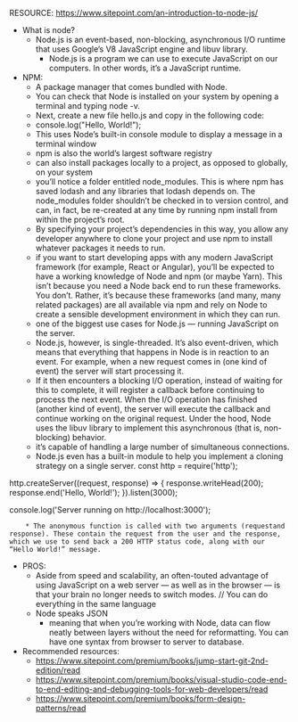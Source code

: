 RESOURCE: https://www.sitepoint.com/an-introduction-to-node-js/

* What is node? 
    * Node.js is an event-based, non-blocking, asynchronous I/O runtime that uses Google’s V8 JavaScript engine and libuv library.
        * Node.js is a program we can use to execute JavaScript on our computers. In other words, it’s a JavaScript runtime.
* NPM: 
    * A package manager that comes bundled with Node. 
    * You can check that Node is installed on your system by opening a terminal and typing node -v.
    * Next, create a new file hello.js and copy in the following code:
    * console.log("Hello, World!");
    * This uses Node’s built-in console module to display a message in a terminal window
    * npm is also the world’s largest software registry
    * can also install packages locally to a project, as opposed to globally, on your system
    * you’ll notice a folder entitled node_modules. This is where npm has saved lodash and any libraries that lodash depends on. The node_modules folder shouldn’t be checked in to version control, and can, in fact, be re-created at any time by running npm install from within the project’s root.
    * By specifying your project’s dependencies in this way, you allow any developer anywhere to clone your project and use npm to install whatever packages it needs to run.
    * if you want to start developing apps with any modern JavaScript framework (for example, React or Angular), you’ll be expected to have a working knowledge of Node and npm (or maybe Yarn). This isn’t because you need a Node back end to run these frameworks. You don’t. Rather, it’s because these frameworks (and many, many related packages) are all available via npm and rely on Node to create a sensible development environment in which they can run.
    * one of the biggest use cases for Node.js — running JavaScript on the server.
    * Node.js, however, is single-threaded. It’s also event-driven, which means that everything that happens in Node is in reaction to an event. For example, when a new request comes in (one kind of event) the server will start processing it.
    * If it then encounters a blocking I/O operation, instead of waiting for this to complete, it will register a callback before continuing to process the next event. When the I/O operation has finished (another kind of event), the server will execute the callback and continue working on the original request. Under the hood, Node uses the libuv library to implement this asynchronous (that is, non-blocking) behavior.
    *  it’s capable of handling a large number of simultaneous connections.
    * Node.js even has a built-in module to help you implement a cloning strategy on a single server.
const http = require('http');

http.createServer((request, response) => {
  response.writeHead(200);
  response.end('Hello, World!');
}).listen(3000);

console.log('Server running on http://localhost:3000');

        * The anonymous function is called with two arguments (requestand response). These contain the request from the user and the response, which we use to send back a 200 HTTP status code, along with our “Hello World!” message.
* PROS: 
    * Aside from speed and scalability, an often-touted advantage of using JavaScript on a web server — as well as in the browser — is that your brain no longer needs to switch modes. // You can do everything in the same language
    * Node speaks JSON
        * meaning that when you’re working with Node, data can flow neatly between layers without the need for reformatting. You can have one syntax from browser to server to database.
* Recommended resources: 
    * https://www.sitepoint.com/premium/books/jump-start-git-2nd-edition/read
    * https://www.sitepoint.com/premium/books/visual-studio-code-end-to-end-editing-and-debugging-tools-for-web-developers/read
    * https://www.sitepoint.com/premium/books/form-design-patterns/read



